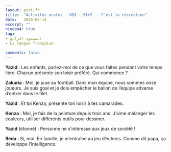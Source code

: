 ```yaml
---
layout: post-fr
title:  "Activités orales - UD3 - S1+2  - C’est la récréation"
date:   2020-05-14
excerpt: ""
niveau4: true
tag:
- المستوى الرابع 
- La langue française

comments: false
---
```






**Yazid** : Les enfants, parlez-moi de ce que vous faites pendant votre temps libre. Chacun présente son loisir préféré. Qui commence ?

**Zakaria** : Moi, je joue au football. Dans mon équipe, nous sommes onze joueurs. Je suis goal et je dois empêcher le ballon de l’équipe adverse d’entrer dans le filet.

**Yazid** : Et toi Kenza, présente ton loisir à tes camarades.

**Kenza** : Moi, je fais de la peinture depuis trois ans. J’aime mélanger les couleurs, utiliser différents outils pour dessiner.

**Yazid** (étonné) : Personne ne s’intéresse aux jeux de société !

**Réda** : Si, moi. En famille, je m’entraîne au jeu d’échecs. Comme dit papa, ça développe l’intelligence.





